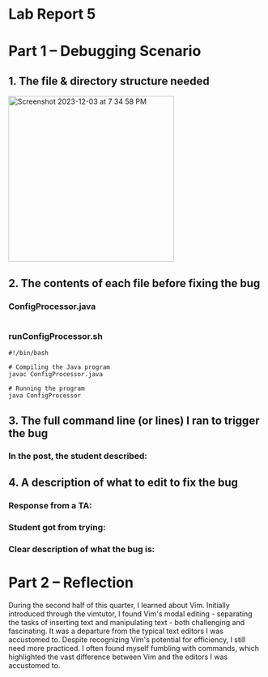 # Lab Report 5
# Part 1 – Debugging Scenario
## 1. The file & directory structure needed
<img width="327" alt="Screenshot 2023-12-03 at 7 34 58 PM" src="https://github.com/jiujiuZ11/cse15l-lab-reports/assets/130422166/89e44694-371e-46c6-8403-9a1b5ecb85ff">


## 2. The contents of each file before fixing the bug
### ConfigProcessor.java
```
```
### runConfigProcessor.sh
```
#!/bin/bash

# Compiling the Java program
javac ConfigProcessor.java

# Running the program
java ConfigProcessor

```
## 3. The full command line (or lines) I ran to trigger the bug
### In the post, the student described:


## 4. A description of what to edit to fix the bug
### Response from a TA:
### Student got from trying:
### Clear description of what the bug is:

# Part 2 – Reflection
During the second half of this quarter, I learned about Vim. Initially introduced through the vimtutor, I found Vim's modal editing - separating the tasks of inserting text and manipulating text - both challenging and fascinating. It was a departure from the typical text editors I was accustomed to. Despite recognizing Vim's potential for efficiency, I still need more practiced. I often found myself fumbling with commands, which highlighted the vast difference between Vim and the editors I was accustomed to.



